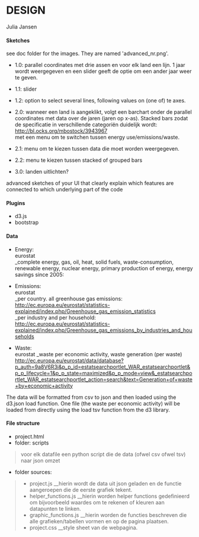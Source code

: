 # DESIGN
Julia Jansen

#### Sketches  
see doc folder for the images. They are named 'advanced_nr.png'.
- 1.0: parallel coordinates met drie assen en voor elk land een lijn. 1 jaar wordt weergegeven en een slider geeft de optie om een ander jaar weer te geven. 
- 1.1: slider
- 1.2: option to select several lines, following values on (one of) te axes.  

- 2.0: wanneer een land is aangeklikt, volgt een barchart onder de parallel coordinates met data over de jaren (jaren op x-as). Stacked bars zodat de specificatie in verschillende categoriën duidelijk wordt:  
http://bl.ocks.org/mbostock/3943967  
met een menu om te switchen tussen energy use/emissions/waste.  
- 2.1: menu om te kiezen tussen data die moet worden weergegeven.
- 2.2: menu te kiezen tussen stacked of grouped bars

- 3.0: landen uitlichten?

advanced sketches of your UI that clearly explain which features are connected to which underlying part of the code

#### Plugins
* d3.js
* bootstrap

#### Data
* Energy:  
eurostat   
_complete energy, gas, oil, heat, solid fuels, waste-consumption, renewable energy, nuclear energy, primary production of energy, energy savings since 2005:  

* Emissions:  
eurostat  
_per country. all greenhouse gas emissions:  
http://ec.europa.eu/eurostat/statistics-explained/index.php/Greenhouse_gas_emission_statistics  
_per industry and per household:  
http://ec.europa.eu/eurostat/statistics-explained/index.php/Greenhouse_gas_emissions_by_industries_and_households

* Waste:  
eurostat
_waste per economic activity, waste generation (per waste)  
http://ec.europa.eu/eurostat/data/database?p_auth=9a8V6R3i&p_p_id=estatsearchportlet_WAR_estatsearchportlet&p_p_lifecycle=1&p_p_state=maximized&p_p_mode=view&_estatsearchportlet_WAR_estatsearchportlet_action=search&text=Generation+of+waste+by+economic+activity

The data will be formatted from csv to json and then loaded using the d3.json load function. One file (the waste per economic activity) will be loaded from directly using the load tsv function from the d3 library.  

#### File structure
* project.html
* folder: scripts  
> voor elk datafile een python script die de data (ofwel csv ofwel tsv) naar json omzet  
* folder sources:  
> * project.js __hierin wordt de data uit json geladen en de functie aangeroepen die de eerste grafiek tekent.
> * helper_functions.js __hierin worden helper functions gedefinieerd om bijvoorbeeld waardes om te rekenen of kleuren aan datapunten te linken. 
> * graphic_functions.js __hierin worden de functies beschreven die alle grafieken/tabellen vormen en op de pagina plaatsen.
> * project.css __style sheet van de webpagina.